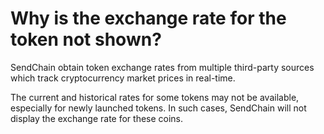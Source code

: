 # Why is the exchange rate for the token not shown?

SendChain obtain token exchange rates from multiple third-party sources which track cryptocurrency market prices in real-time.

The current and historical rates for some tokens may not be available, especially for newly launched tokens. In such cases, SendChain will not display the exchange rate for these coins.

